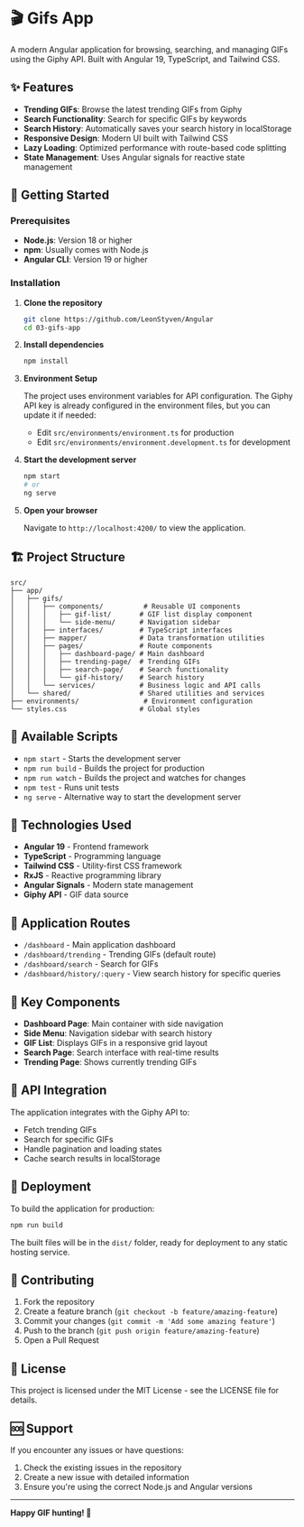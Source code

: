 # 🎬 Gifs App

A modern Angular application for browsing, searching, and managing GIFs using the Giphy API. Built with Angular 19, TypeScript, and Tailwind CSS.

## ✨ Features

- **Trending GIFs**: Browse the latest trending GIFs from Giphy
- **Search Functionality**: Search for specific GIFs by keywords
- **Search History**: Automatically saves your search history in localStorage
- **Responsive Design**: Modern UI built with Tailwind CSS
- **Lazy Loading**: Optimized performance with route-based code splitting
- **State Management**: Uses Angular signals for reactive state management

## 🚀 Getting Started

### Prerequisites

- **Node.js**: Version 18 or higher
- **npm**: Usually comes with Node.js
- **Angular CLI**: Version 19 or higher

### Installation

1. **Clone the repository**
   ```bash
   git clone https://github.com/LeonStyven/Angular
   cd 03-gifs-app
   ```

2. **Install dependencies**
   ```bash
   npm install
   ```

3. **Environment Setup**
   
   The project uses environment variables for API configuration. The Giphy API key is already configured in the environment files, but you can update it if needed:
   
   - Edit `src/environments/environment.ts` for production
   - Edit `src/environments/environment.development.ts` for development

4. **Start the development server**
   ```bash
   npm start
   # or
   ng serve
   ```

5. **Open your browser**
   
   Navigate to `http://localhost:4200/` to view the application.

## 🏗️ Project Structure

```
src/
├── app/
│   ├── gifs/
│   │   ├── components/          # Reusable UI components
│   │   │   ├── gif-list/       # GIF list display component
│   │   │   └── side-menu/      # Navigation sidebar
│   │   ├── interfaces/         # TypeScript interfaces
│   │   ├── mapper/             # Data transformation utilities
│   │   ├── pages/              # Route components
│   │   │   ├── dashboard-page/ # Main dashboard
│   │   │   ├── trending-page/  # Trending GIFs
│   │   │   ├── search-page/    # Search functionality
│   │   │   └── gif-history/    # Search history
│   │   └── services/           # Business logic and API calls
│   └── shared/                 # Shared utilities and services
├── environments/                # Environment configuration
└── styles.css                  # Global styles
```

## 🎯 Available Scripts

- `npm start` - Starts the development server
- `npm run build` - Builds the project for production
- `npm run watch` - Builds the project and watches for changes
- `npm test` - Runs unit tests
- `ng serve` - Alternative way to start the development server

## 🔧 Technologies Used

- **Angular 19** - Frontend framework
- **TypeScript** - Programming language
- **Tailwind CSS** - Utility-first CSS framework
- **RxJS** - Reactive programming library
- **Angular Signals** - Modern state management
- **Giphy API** - GIF data source

## 📱 Application Routes

- `/dashboard` - Main application dashboard
- `/dashboard/trending` - Trending GIFs (default route)
- `/dashboard/search` - Search for GIFs
- `/dashboard/history/:query` - View search history for specific queries

## 🎨 Key Components

- **Dashboard Page**: Main container with side navigation
- **Side Menu**: Navigation sidebar with search history
- **GIF List**: Displays GIFs in a responsive grid layout
- **Search Page**: Search interface with real-time results
- **Trending Page**: Shows currently trending GIFs

## 🔌 API Integration

The application integrates with the Giphy API to:
- Fetch trending GIFs
- Search for specific GIFs
- Handle pagination and loading states
- Cache search results in localStorage

## 🚀 Deployment

To build the application for production:

```bash
npm run build
```

The built files will be in the `dist/` folder, ready for deployment to any static hosting service.

## 🤝 Contributing

1. Fork the repository
2. Create a feature branch (`git checkout -b feature/amazing-feature`)
3. Commit your changes (`git commit -m 'Add some amazing feature'`)
4. Push to the branch (`git push origin feature/amazing-feature`)
5. Open a Pull Request

## 📄 License

This project is licensed under the MIT License - see the LICENSE file for details.

## 🆘 Support

If you encounter any issues or have questions:
1. Check the existing issues in the repository
2. Create a new issue with detailed information
3. Ensure you're using the correct Node.js and Angular versions

---

**Happy GIF hunting! 🎉**
